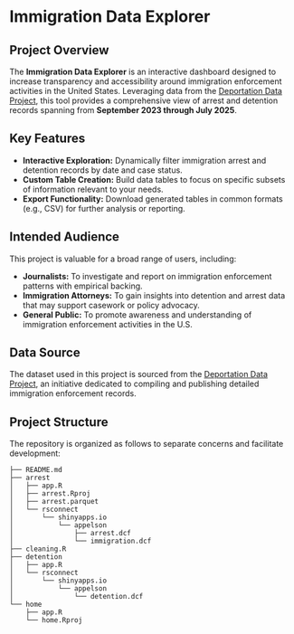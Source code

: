 # Immigration Data Explorer

## Project Overview  
The **Immigration Data Explorer** is an interactive dashboard designed to increase transparency and accessibility around immigration enforcement activities in the United States. Leveraging data from the [Deportation Data Project](https://deportationdata.org/), this tool provides a comprehensive view of arrest and detention records spanning from **September 2023 through July 2025**.

## Key Features  
- **Interactive Exploration:** Dynamically filter immigration arrest and detention records by date and case status.
- **Custom Table Creation:** Build data tables to focus on specific subsets of information relevant to your needs.
- **Export Functionality:** Download generated tables in common formats (e.g., CSV) for further analysis or reporting.  

## Intended Audience  
This project is valuable for a broad range of users, including:  
- **Journalists:** To investigate and report on immigration enforcement patterns with empirical backing.  
- **Immigration Attorneys:** To gain insights into detention and arrest data that may support casework or policy advocacy.  
- **General Public:** To promote awareness and understanding of immigration enforcement activities in the U.S.  

## Data Source  
The dataset used in this project is sourced from the [Deportation Data Project](https://deportationdata.org/), an initiative dedicated to compiling and publishing detailed immigration enforcement records.

## Project Structure  
The repository is organized as follows to separate concerns and facilitate development:

```
├── README.md
├── arrest
│   ├── app.R
│   ├── arrest.Rproj
│   ├── arrest.parquet
│   └── rsconnect
│       └── shinyapps.io
│           └── appelson
│               ├── arrest.dcf
│               └── immigration.dcf
├── cleaning.R
├── detention
│   ├── app.R
│   └── rsconnect
│       └── shinyapps.io
│           └── appelson
│               └── detention.dcf
└── home
    ├── app.R
    └── home.Rproj
```
